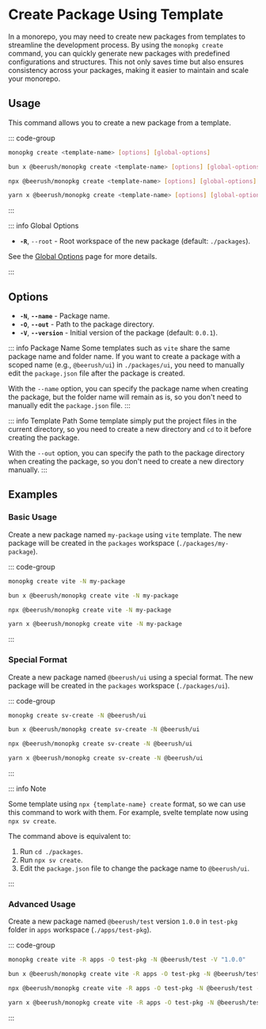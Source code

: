 # Create Package Using Template

In a monorepo, you may need to create new packages from templates to streamline the development process. By using the `monopkg create` command, you can quickly generate new packages with predefined configurations and structures. This not only saves time but also ensures consistency across your packages, making it easier to maintain and scale your monorepo.

## Usage

This command allows you to create a new package from a template.

::: code-group

```bash [Global]
monopkg create <template-name> [options] [global-options]
```

```bash [Bun]
bun x @beerush/monopkg create <template-name> [options] [global-options]
```

```bash [NPM]
npx @beerush/monopkg create <template-name> [options] [global-options]
```

```bash [Yarn]
yarn x @beerush/monopkg create <template-name> [options] [global-options]
```

:::

::: info Global Options

- **`-R`**, `--root` - Root workspace of the new package (default: `./packages`).

See the [Global Options](../guides/usage#global-options) page for more details.

:::

## Options

- **`-N`**, **`--name`** - Package name.
- **`-O`**, **`--out`** - Path to the package directory.
- **`-V`**, **`--version`** - Initial version of the package (default: `0.0.1`).

::: info Package Name
Some templates such as `vite` share the same package name and folder name. If you want to create a package with a scoped name (e.g., `@beerush/ui`) in `./packages/ui`, you need to manually edit the `package.json` file after the package is created.

With the `--name` option, you can specify the package name when creating the package, but the folder name will remain as is, so you don't need to manually edit the `package.json` file.
:::

::: info Template Path
Some template simply put the project files in the current directory, so you need to create a new directory and `cd` to it before creating the package.

With the `--out` option, you can specify the path to the package directory when creating the package, so you don't need to create a new directory manually.
:::

## Examples

### Basic Usage

Create a new package named `my-package` using `vite` template. The new package will be created in the `packages` workspace (`./packages/my-package`).

::: code-group

```bash [Global]
monopkg create vite -N my-package
```

```bash [Bun]
bun x @beerush/monopkg create vite -N my-package
```

```bash [NPM]
npx @beerush/monopkg create vite -N my-package
```

```bash [Yarn]
yarn x @beerush/monopkg create vite -N my-package
```

:::

### Special Format

Create a new package named `@beerush/ui` using a special format. The new package will be created in the `packages` workspace (`./packages/ui`).

::: code-group

```bash [Global]
monopkg create sv-create -N @beerush/ui
```

```bash [Bun]
bun x @beerush/monopkg create sv-create -N @beerush/ui
```

```bash [NPM]
npx @beerush/monopkg create sv-create -N @beerush/ui
```

```bash [Yarn]
yarn x @beerush/monopkg create sv-create -N @beerush/ui
```

:::

::: info Note

Some template using `npx {template-name} create` format, so we can use this command to work with them.
For example, svelte template now using `npx sv create`.

The command above is equivalent to:

1. Run `cd ./packages`.
2. Run `npx sv create`.
3. Edit the `package.json` file to change the package name to `@beerush/ui`.

:::

### Advanced Usage

Create a new package named `@beerush/test` version `1.0.0` in `test-pkg` folder in `apps` workspace (`./apps/test-pkg`).

::: code-group

```bash [Global]
monopkg create vite -R apps -O test-pkg -N @beerush/test -V "1.0.0"
```

```bash [Bun]
bun x @beerush/monopkg create vite -R apps -O test-pkg -N @beerush/test -V "1.0.0"
```

```bash [NPM]
npx @beerush/monopkg create vite -R apps -O test-pkg -N @beerush/test -V "1.0.0"
```

```bash [Yarn]
yarn x @beerush/monopkg create vite -R apps -O test-pkg -N @beerush/test -V "1.0.0"
```

:::
